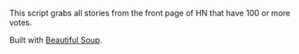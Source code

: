 This script grabs all stories from the front page of HN that have 100 or more votes.

Built with [Beautiful Soup](https://www.crummy.com/software/BeautifulSoup/bs4/doc/).